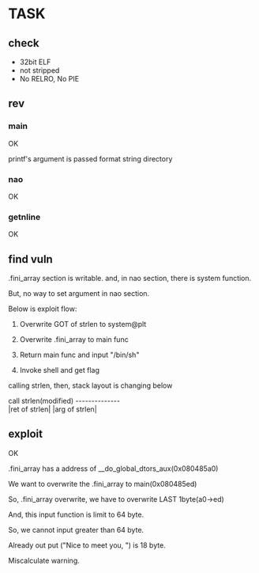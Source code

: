 # TASK

## check

- 32bit ELF
- not stripped
- No RELRO, No PIE

## rev


### main

OK

printf's argument is passed format string directory

### nao

OK

### getnline

OK


## find vuln

.fini_array section is writable. and, in nao section, there is system function.

But, no way to set argument in nao section.


Below is exploit flow:

1. Overwrite GOT of strlen to system@plt

2. Overwrite .fini_array to main func

3. Return main func and input "/bin/sh"

4. Invoke shell and get flag


calling strlen, then, stack layout is changing below

call strlen(modified)
\--------------\
|ret of strlen|
|arg of strlen|



## exploit

OK

.fini_array has a address of __do_global_dtors_aux(0x080485a0)

We want to overwrite the .fini_array to main(0x080485ed)

So, .fini_array overwrite, we have to overwrite LAST 1byte(a0->ed)


And, this input function is limit to 64 byte.

So, we cannot input greater than 64 byte.

Already out put ("Nice to meet you, ") is 18 byte.

Miscalculate warning.
